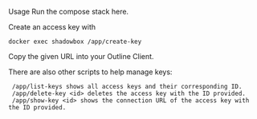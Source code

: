 Usage
Run the compose stack here.

Create an access key with 
```
docker exec shadowbox /app/create-key
```

Copy the given URL into your Outline Client.

There are also other scripts to help manage keys:

```
 /app/list-keys shows all access keys and their corresponding ID.
 /app/delete-key <id> deletes the access key with the ID provided.
 /app/show-key <id> shows the connection URL of the access key with the ID provided.
```
